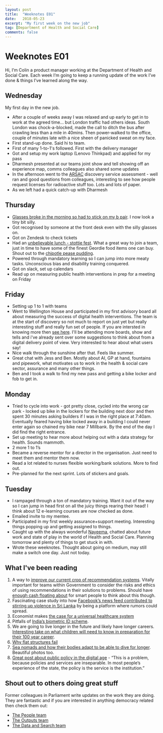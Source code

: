 ```yaml
---
layout: post
title:  "Weeknotes E01"
date:   2018-05-23
excerpt: "My first week on the new job"
tag: [Department of Health and Social Care]
comments: false
---
```


# Weeknotes E01
Hi, I’m Colin a product manager working at the Department of Health and Social Care. Each week I’m going to keep a running update of the work I’ve done & things I’ve learned along the way.

## Wednesday
My first day in the new job.
- After a couple of weeks away I was relaxed and up early to get in to work at the agreed time... but London traffic had others ideas. South London was chock-a-blocked, made the call to ditch the bus after crawling less than a mile in 40mins. Then power-walked to the office, couple of minutes late with a nice sheen of panicked sweat on my face.
- First stand-up done. Said hi to team.
- First of many 1-to-1's followed. First with the delivery manager
- Got and setup my work laptop (Lenovo Thinkpad) and applied for my pass
- Dharmesh presented at our teams joint show and tell showing off an experience map, comms colleagues also shared some updates
- In the afternoon went to the [ARSAC](https://www.gov.uk/government/organisations/administration-of-radioactive-substances-advisory-committee) discovery service assessment - well ran and good questions from colleagues, interesting to see how people request licenses for radioactive stuff too. Lots and lots of paper.
- As we left had a quick catch-up with Dharmesh

## Thursday
- [Glasses broke in the morning so had to stick on my b pair](https://twitter.com/ColinPattinson/status/997013074166140928). I now look a tiny bit silly.
- Got recognised by someone at the front desk even with the silly glasses on.
- Got on Zendesk to check tickets
- Had an [unbelievable lunch - stottie fest](https://twitter.com/ColinPattinson/status/997102480424079361). What a great way to join a team, just in time to have some of the finest Geordie food items one can buy. Shout out to the [chipotle pease pudding](http://petespuddin.com/products/sssmokin).
- Powered through mandatory learning so I can jump into more meaty tasks. Unconscious bias and disability training conquered.
- Got on slack, set up calendars
- Read up on measuring public health interventions in prep for a meeting on Friday

## Friday
- Setting up 1 to 1 with teams
- Went to Wellington House and participated in my first advisory board all about measuring the success of digital health interventions. The team is at the start of discovery so not much to report on just yet but really interesting stuff and really fun set of people. If you are intersted in knowing more then [see here](https://twitter.com/ColinPattinson/status/998475862340194304). I'll be attending more boards, show and tells and i've already sent over some suggestions to think about from a digital delivery point of view. Very interested to hear about what users say!
- Nice walk through the sunshine after that. Feels like summer.
- Great chat with Jess and Ben. Mostly about AI, GP at hand, fountains and pipework, what motivates us to work in the health & social care sector, assurance and many other things.
- Ben and I took a walk to find my new pass and getting a bike locker and fob to get in.

## Monday
- Tried to cycle into work - got pretty close, cycled into the wrong car park - locked up bike in the lockers for the building next door and then spent 30 minutes asking builders if I was in the right place at 7:40am. Eventually feared having bike locked away in a building I could never enter again so chained my bike near 7 Millbank. By the end of the day I did find the right entrance.
- Set up meeting to hear more about helping out with a data strategy for health. Sounds mammoth.
- 2 more 1 to 1’s
- Became a reverse mentor for a director in the organisation. Just need to meet them and mentor them now.
- Read a lot related to nurses flexible working/bank solutions. More to find out.
- Pre-planned for the next sprint. Lots of stickers and goals.

## Tuesday
- I rampaged through a ton of mandatory training. Want it out of the way so I can jump in head first on all the juicy things rearing their head! I think about 12 e-learning courses are now checked as done.
- Emailed invite to my mentee.
- Participated in my first weekly assurance+support meeting. Interesting things popping up and getting assigned to things.
- Caught up with the always wonderful [Nayeema](https://twitter.com/nayeemac), chatted about future work and state of play in the world of Health and Social Care. Planning tomorrow and plenty of things to get stuck in with.
- Wrote these weeknotes. Thought about going on medium, may still make a switch one day. Just not today.

## What I've been reading
1.  A way to [improve our current crop of recommendation systems](https://www.wired.com/story/creating-ethical-recommendation-engines/). Vitally important for teams within Government to consider the risks and ethics of using recommendations in their solutions to problems. Should have [enough cash floating about](https://www.reuters.com/article/us-britain-technology-ai/britain-pumps-cash-into-artificial-intelligence-before-brexit-idUSKBN1HW363) for smart people to think about this though.
2.  Fascinating case study into how [Facebook’s news feed contributed to stirring up violence in Sri Lanka](https://www.nytimes.com/2018/04/21/world/asia/facebook-sri-lanka-riots.html) by being a platform where rumors could spread.
3.  Economist makes [the case for a universal healthcare system](https://www.economist.com/leaders/2018/04/26/universal-health-care-worldwide-is-within-reach)
4.  Pitfalls of [India’s biometric ID scheme](http://www.bbc.co.uk/news/world-asia-india-43619944).
5.  We are going to live longer in the future and likely have longer careers. [Interesting take on what children will need to know in preparation for their 100 year career](https://www.axios.com/next-great-workplace-challenge-100-year-careers-59d1dd4c-dc8c-4a33-b3b8-22c9336c1462.html).
6.  [Why flat structures fail](https://getlighthouse.com/blog/flat-organizational-structure-fails/)
7.  [Sea nomads and how their bodies adapt to be able to dive for longer](https://news.nationalgeographic.com/2018/04/bajau-sea-nomads-free-diving-spleen-science/). Beautiful photos too.
8.  [Great post about public policy in the digital age](https://medium.com/digitalhks/making-public-policy-in-the-digital-age-1900a248578c) - “This is a problem, because policies and services are inseparable. In most people’s experience of the state, the policy is the service is the institution.”

## Shout out to others doing great stuff
Former colleagues in Parliament write updates on the work they are doing. They are fantastic and if you are interested in anything democracy related then check them out:
- [The People team](https://ukparliament.github.io/sprintnotes.people/)
- [The Outputs team](https://ukparliament.github.io/sprintnotes.outputs/)
- [The Data and Search team](https://ukparliament.github.io/weeknotes.data-search/)

